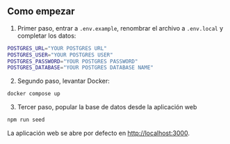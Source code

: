 ## Como empezar

1. Primer paso, entrar a `.env.example`, renombrar el archivo a `.env.local` y completar los datos:

```bash
POSTGRES_URL="YOUR POSTGRES URL"
POSTGRES_USER="YOUR POSTGRES USER"
POSTGRES_PASSWORD="YOUR POSTGRES PASSWORD"
POSTGRES_DATABASE="YOUR POSTGRES DATABASE NAME"
```

2. Segundo paso, levantar Docker:

```bash
docker compose up
```

3. Tercer paso, popular la base de datos desde la aplicación web
```bash
npm run seed
```

La aplicación web se abre por defecto en [http://localhost:3000](http://localhost:3000).

